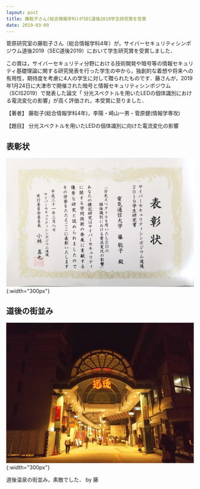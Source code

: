 ```yaml
---
layout: post
title: 藤聡子さん(総合情報学科)がSEC道後2019学生研究賞を受賞
date: 2019-03-09
---
```


<!-- # 藤聡子さん(総合情報学科)がSEC道後2019学生研究賞を受賞 -->

菅原研究室の藤聡子さん（総合情報学科4年）が，サイバーセキュリティシンポジウム道後2019（SEC道後2019）において学生研究賞を受賞しました．

この賞は，サイバーセキュリティ分野における技術開発や暗号等の情報セキュリティ基礎理論に関する研究発表を行った学生の中から，独創的な着想や将来への有用性，期待度を考慮に4人の学生に対して贈られたものです．藤さんが，2019年1月24日に大津市で開催された暗号と情報セキュリティシンポジウム（SCIS2019）で発表した論文「 分光スペクトルを用いたLEDの個体識別における電流変化の影響」が高く評価され，本受賞に至りました．

【著者】
藤聡子(総合情報学科4年)，李陽・崎山一男・菅原健(情報学専攻)

【題目】
分光スペクトルを用いたLEDの個体識別に向けた電流変化の影響

## 表彰状

![発表の様子](./fig/sec2019_syojo.jpeg){:width="300px"}

## 道後の街並み

![道後の街並み](./fig/sec2019_dogo.jpeg){:width="300px"}

道後温泉の街並み，素敵でした． by 藤


<!-- [back](./) -->
